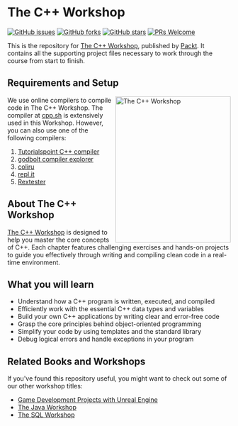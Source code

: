 # The C++ Workshop

[![GitHub issues](https://img.shields.io/github/issues/PacktWorkshops/The-CPP-Workshop.svg)](https://github.com/PacktWorkshops/Data-Science-Projects-with-Python/issues)
[![GitHub forks](https://img.shields.io/github/forks/PacktWorkshops/The-CPP-Workshop.svg)](https://github.com/PacktWorkshops/The-CPP-Workshop/network)
[![GitHub stars](https://img.shields.io/github/stars/PacktWorkshops/The-CPP-Workshop.svg)](https://github.com/PacktWorkshops/The-CPP-Workshop/stargazers)
[![PRs Welcome](https://img.shields.io/badge/PRs-welcome-brightgreen.svg)](https://github.com/PacktWorkshops/The-CPP-Workshop/pulls)

This is the repository for [The C++ Workshop](https://www.amazon.com/Workshop-New-Interactive-Approach-Learning/dp/183921662X/ref=sr_1_1?dchild=1&keywords=The%20C%2B%2B%20Workshop&qid=1610976829&sr=8-1&utm_source=github&utm_medium=repository&utm_campaign=9781839216626&utm_term=C%2B%2B&utm_content=The%20C%2B%2B%20Workshop), published by [Packt](https://www.packtpub.com/?utm_source=github). It contains all the supporting project files necessary to work through the course from start to finish.

## Requirements and Setup
<a href="https://www.amazon.com/Workshop-New-Interactive-Approach-Learning/dp/183921662X/ref=sr_1_1?dchild=1&keywords=The%20C%2B%2B%20Workshop&qid=1610976829&sr=8-1&utm_source=github&utm_medium=repository&utm_campaign=9781839216626&utm_term=C%2B%2B&utm_content=The%20C%2B%2B%20Workshop"><img src="https://github.com/PacktWorkshops/Workshop-Covers/blob/master/The%20CPP%20Workshop.png" alt="The C++ Workshop" height="330px" width="260px" align="right" this.target="_blank"></a>

We use online compilers to compile code in The C++ Workshop. The compiler at [cpp.sh](http://cpp.sh/) is extensively used in this Workshop. However, you can also use one of the following compilers:
1. [Tutorialspoint C++ compiler](https://www.tutorialspoint.com/compile_cpp_online.php)
2. [godbolt compiler explorer](https://godbolt.org/)
3. [coliru](http://coliru.stacked-crooked.com/)
4. [repl.it](https://repl.it/languages/cpp)
5. [Rextester](https://rextester.com/)

## About The C++ Workshop
[The C++ Workshop](https://www.amazon.com/Workshop-New-Interactive-Approach-Learning/dp/183921662X/ref=sr_1_1?dchild=1&keywords=The%20C%2B%2B%20Workshop&qid=1610976829&sr=8-1&utm_source=github&utm_medium=repository&utm_campaign=9781839216626&utm_term=C%2B%2B&utm_content=The%20C%2B%2B%20Workshop) is designed to help you master the core concepts of C++. Each chapter features challenging exercises and hands-on projects to guide you effectively through writing and compiling clean code in a real-time environment.	

## What you will learn
* Understand how a C++ program is written, executed, and compiled
* Efficiently work with the essential C++ data types and variables
* Build your own C++ applications by writing clear and error-free code
* Grasp the core principles behind object-oriented programming
* Simplify your code by using templates and the standard library
* Debug logical errors and handle exceptions in your program

## Related Books and Workshops
If you've found this repository useful, you might want to check out some of our other workshop titles:
* [Game Development Projects with Unreal Engine](https://www.amazon.com/Game-Development-Projects-Unreal-Engine/dp/1800209223/ref=sr_1_1?dchild=1&keywords=Game%20Development%20Projects%20with%20Unreal%20Engine&qid=1611055595&sr=8-1&utm_source=GitHub&utm_medium=Repository&utm_campaign=9781800209220&utm_term=Unreal%20Engine&utm_content=Game%20Development%20Projects%20with%20Unreal%20Engine)
* [The Java Workshop](https://www.amazon.com/Java-Workshop-Interactive-Approach-Learning-ebook/dp/B07ZX1NDZ6/ref=sr_1_1?dchild=1&keywords=The%20Java%20Workshop&qid=1611053201&sr=8-1&utm_source=GitHub&utm_medium=Repository&utm_campaign=9781838986698&utm_term=Java&utm_content=The%20Java%20Workshop)
* [The SQL Workshop](https://www.amazon.com/SQL-Workshop-Interactive-Approach-Learning/dp/1838642358/ref=sr_1_1?dchild=1&keywords=The%20SQL%20Workshop&qid=1610708551&sr=8-1&utm_source=github&utm_medium=repository&utm_campaign=9781838642358&utm_term=SQL&utm_content=The%20SQL%20Workshop)
